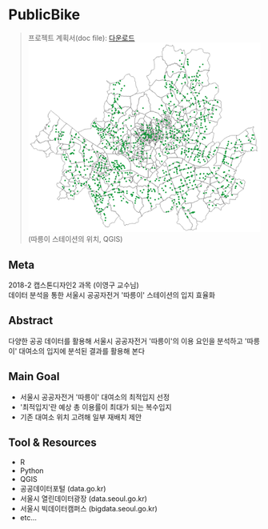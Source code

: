 # **PublicBike**
> 프로젝트 계획서(doc file): [다운로드](http://khuhub.khu.ac.kr/2018-2-capstone-design-2/PublicBike/blob/master/docs/KHU-Project_Plan.doc)  
![alt text](/resources/ddar-station_location.png)
(따릉이 스테이션의 위치, QGIS)

## Meta
2018-2 캡스톤디자인2 과목 (이영구 교수님)  
데이터 분석을 통한 서울시 공공자전거 '따릉이' 스테이션의 입지 효율화

## Abstract
다양한 공공 데이터를 활용해 서울시 공공자전거 '따릉이'의 이용 요인을 분석하고 '따릉이' 대여소의 입지에 분석된 결과를 활용해 본다

## Main Goal
* 서울시 공공자전거 '따릉이' 대여소의 최적입지 선정
* '최적입지'란 예상 총 이용률이 최대가 되는 복수입지
* 기존 대여소 위치 고려해 일부 재배치 제안

## Tool & Resources
* R
* Python
* QGIS
* 공공데이터포털 (data.go.kr)
* 서울시 열린데이터광장 (data.seoul.go.kr)
* 서울시 빅데이터캠퍼스 (bigdata.seoul.go.kr)
* etc...
